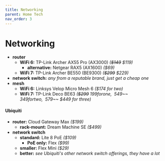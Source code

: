 ```yaml
---
title: Networking
parent: Home Tech
nav_order: 3
---
```

# Networking

- **router** 
	- **WiFi 6:**  TP-Link Archer AX55 Pro (AX3000) *(~~$149~~ $119)*
		- **alternative:** Netgear RAX5 (AX1600) *($69)*
	- **WiFi 7:** TP-Link Archer BE550 (BE9300) *(~~$299~~ $229)*
- **network switch:** *any from a reputable brand, just get a cheap one*
- **mesh**
	- **WiFi 6:** Linksys Velop Micro Mesh 6 *($174 for two)*
	- **WiFi 7:** TP-Link Deco BE63 *(~~$299~~ $199 for one, ~~$549~~ $349 for two, ~~$579~~ $449 for three)*

#### Ubiquiti

- **router:** Cloud Gateway Max *($199)*
	- **rack-mount:** Dream Machine SE *($499)*
- **network switch** 
	- **standard:** Lite 8 PoE  *($109)*
		- **PoE only:** Flex *($99)*
	- **smaller:** Flex Mini *($29)*
	- **better:** *see Ubiquiti's other network switch offerings, they have a lot*
